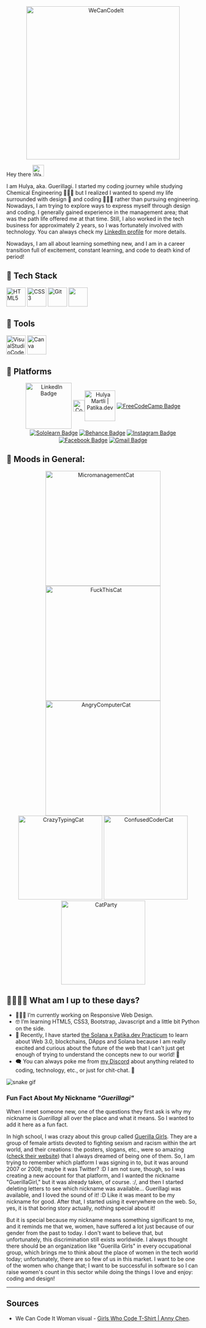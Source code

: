 <section align="center">
<a href="https://www.behance.net/gallery/53402991/Girls-Who-Code-T-Shirt"><img src="https://lh3.googleusercontent.com/Fh1IMswV-uyzjBCbe0xcHldVJY7Kwb7yLTKP2y-IQuWVpmHIzcNO9nRINMigUCWYLAGNVfC6ePv80XTMFVar2-DIBfU8KAQU5zAc26afTwuf27ajhqIrKY8LWYKLBTWBs5FRVT7zZ70=w2400" width="400" alt="WeCanCodeIt"></a><br>
</section>

Hey there <img src="https://camo.githubusercontent.com/e8e7b06ecf583bc040eb60e44eb5b8e0ecc5421320a92929ce21522dbc34c891/68747470733a2f2f6d656469612e67697068792e636f6d2f6d656469612f6876524a434c467a6361737252346961377a2f67697068792e676966" alt="Waving Hand" width="30">

I am Hulya, aka. Guerillagi. I started my coding journey while studying Chemical Engineering 👩🏻‍🔬 but I realized I wanted to spend my life surrounded with design 🎨 and coding 👩🏻‍💻 rather than pursuing engineering. Nowadays, I am trying to explore ways to express myself through design and coding. I generally gained experience in the management area; that was the path life offered me at that time. Still, I also worked in the tech business for approximately 2 years, so I was fortunately involved with technology. You can always check my <a href="#linkedin">LinkedIn profile</a> for more details.

Nowadays, I am all about learning something new, and I am in a career transition full of excitement, constant learning, and code to death kind of period!


## :space_invader: Tech Stack
<a href="https://dev.w3.org/html5/spec-LC/"><img height="50" alt="HTML5"  src="https://user-images.githubusercontent.com/66822245/209410789-2e3d60d2-35d8-439a-9139-4345b0239f28.png"></a> <a href="https://www.css3.com/"><img height="50" alt="CSS3" src="https://user-images.githubusercontent.com/66822245/209416713-aa474734-d6cc-48f1-961c-3c3b792ca9a3.png"></a> <a href="https://git-scm.com/"><img height="50" alt="Git" src="https://user-images.githubusercontent.com/66822245/210183598-3371cb3b-01a9-4eb0-b23e-1ad732e8cdea.png"></a> <a href="https://getbootstrap.com/"><img height="50" src="https://cdn.jsdelivr.net/gh/devicons/devicon/icons/bootstrap/bootstrap-original.svg" /></a>

## 🤺 Tools
<a href="https://code.visualstudio.com/"><img width="50" alt="VisualStudioCode" src="https://cdn.simpleicons.org/visualstudiocode/7952B3"></a> <a href="https://www.canva.com/"><img width="50" alt="Canva" src="https://cdn.simpleicons.org/canva/00C4CC"></a> 

## 👀 Platforms <a name="linkedin"></a>

<section align="center">
  <a href="https://www.linkedin.com/in/hulyamartli/"><img width="120px" align="center" src="https://img.shields.io/badge/LinkedIn-blue?style=for-the-badge&logo=linkedin&logoColor=white" alt="LinkedIn Badge"></a>
  <a href="https://app.patika.dev/hulyamartli"><img src="https://patika-prod.s3.eu-central-1.amazonaws.com/staticFiles/cool-doge.gif" align="center" width="30px" alt="CoolDoge"></a><a href="https://app.patika.dev/hulyamartli"><img align="center" src="https://camo.githubusercontent.com/29e9bbcb9ee17b418dd900b2a87b4325c1e4a231dfdc04fd8c23687f91a22958/68747470733a2f2f676c6f62616c2d75706c6f6164732e776562666c6f772e636f6d2f3630393765306563613165383735353764613033316665662f3630393835396131393161626535643634623137666564335f506174696b612532306c6f676f2e706e67" alt="Hulya Martli | Patika.dev" width="80px" data-canonical-src="https://global-uploads.webflow.com/6097e0eca1e87557da031fef/609859a191abe5d64b17fed3_Patika%20logo.png" style="max-width: 100%;"></a>
  <a href="https://www.freecodecamp.org/Guerillagi"><img align="center" src="https://img.shields.io/badge/freecodecamp-27273D?style=for-the-badge&logo=freecodecamp&logoColor=white" alt="FreeCodeCamp Badge"></a>
  <a href="https://www.sololearn.com/profile/25684479"><img align="center" src="https://img.shields.io/badge/-Sololearn-3a464b?style=for-the-badge&logo=Sololearn&logoColor=white" alt="Sololearn Badge"></a>
  <a href="https://www.behance.net/guerillagi"><img align="center" src="https://img.shields.io/badge/-Behance-blue?style=for-the-badge&logo=behance&logoColor=white" alt="Behance Badge"></a>
  <a href="https://www.instagram.com/guerillagi/"><img align="center" src="https://img.shields.io/badge/Instagram-E4405F?style=for-the-badge&logo=instagram&logoColor=white" alt="Instagram Badge"></a>
  <a href="https://www.facebook.com/GuerillagiDev"><img align="center" src="https://img.shields.io/badge/Facebook-1877F2?style=for-the-badge&logo=facebook&logoColor=white" alt="Facebook Badge"></a>
  <a href="mailto:hulyamartli@gmail.com"><img align="center" src="https://img.shields.io/badge/Gmail-D14836?style=for-the-badge&logo=gmail&logoColor=white" alt="Gmail Badge"></a>
 </section>
  
## 🐯 Moods in General:
<section align="center">
  <img src="https://media.giphy.com/media/rZs9PopYqrHonzk9aM/giphy-downsized-large.gif" height="300" alt="MicromanagementCat">
  <img src="https://media.giphy.com/media/SqmaAe6x2stZC/giphy.gif" height="300" alt="FuckThisCat">
  <img src="https://c.tenor.com/ogsH7Ailje8AAAAM/cat-funny-cat.gif" height="300" alt="AngryComputerCat"><br>
  <img src="https://media.giphy.com/media/l2Sq72gPlwox4o2n6/giphy.gif" width="219" alt="CrazyTypingCat">
  <img src="https://media.giphy.com/media/3oKIPnAiaMCws8nOsE/giphy.gif" height="219" alt="ConfusedCoderCat">
  <img src="https://media1.giphy.com/media/WPaWGoyXWL4ATFHuQv/200w.webp?cid=ecf05e47qe33enxtixzggtl1fg3dz22u0zv33wruny4nuuzi&rid=200w.webp&ct=g" height="219" alt="CatParty">
</section>
 
 

## 🏃🏻‍♀️💨 What am I up to these days?
- 👩🏻‍💻 I’m currently working on Responsive Web Design.
- 🤓 I’m learning HTML5, CSS3, Bootstrap, Javascript and a little bit Python on the side.
- 🚀 Recently, I have started <a href="https://www.patika.dev/bootcamp/solana-practicum">the Solana x Patika.dev Practicum</a> to learn about Web 3.0, blockchains, DApps and Solana because I am really excited and curious about the future of the web that I can't just get enough of trying to understand the concepts new to our world! 👀
- 🗨️ You can always poke me from <a href="https://discordapp.com/users/698121863057899531">my Discord</a> about anything related to coding, technology, etc., or just for chit-chat. 🧡
<!--- - 🙆🏻‍♀️ Fun fact: If you are curious about what does Guerillagi mean scroll down :)</p> -->

<!-- platane/snk works, it just puts it on a new branch -->
![snake gif](https://github.com/hulyamartli/hulyamartli/blob/output/github-contribution-grid-snake.svg)

### **Fun Fact About My Nickname** ***"Guerillagi"***

When I meet someone new, one of the questions they first ask is why my nickname is *Guerillagi* all over the place and what it means. So I wanted to add it here as a fun fact.

In high school, I was crazy about this group called [Guerilla Girls](https://en.wikipedia.org/wiki/Guerrilla_Girls). They are a group of female artists devoted to fighting sexism and racism within the art world, and their creations: the posters, slogans, etc., were so amazing ([check their website](https://www.guerrillagirls.com/)) that I always dreamed of being one of them. So, I am trying to remember which platform I was signing in to, but it was around 2007 or 2008; maybe it was Twitter? :D I am not sure, though, so I was creating a new account for that platform, and I wanted the nickname "GuerillaGirl," but it was already taken, of course. :/, and then I started deleting letters to see which nickname was available... Guerillagi was available, and I loved the sound of it! :D Like it was meant to be my nickname for good. After that, I started using it everywhere on the web. So, yes, it is that boring story actually, nothing special about it!

But it is special because my nickname means something significant to me, and it reminds me that we, women, have suffered a lot just because of our gender from the past to today. I don't want to believe that, but unfortunately, this discrimination still exists worldwide. I always thought there should be an organization like "Guerilla Girls" in every occupational group, which brings me to think about the place of women in the tech world today; unfortunately, there are so few of us in this market. I want to be one of the women who change that; I want to be successful in software so I can raise women's count in this sector while doing the things I love and enjoy: coding and design!

---

## Sources

- We Can Code It Woman visual - <a href="https://www.behance.net/gallery/53402991/Girls-Who-Code-T-Shirt">Girls Who Code T-Shirt | Anny Chen</a>.
